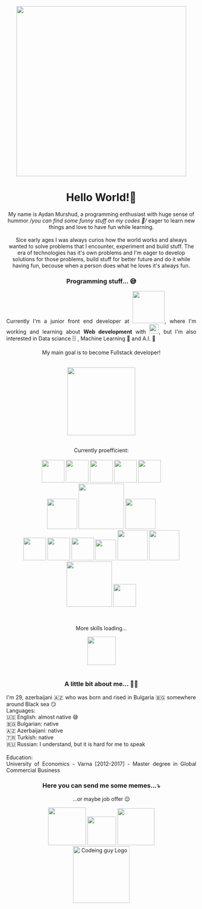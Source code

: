 <div align="center">
  <img width="450" src="https://c.tenor.com/NOYF3f82b_gAAAAC/programmer.gif"/>
</div>

<h1 align="center">Hello World!👋</h1>
<p align="center">My name is Aydan Murshud, a programming enthusiast with huge sense of hummor <i>/you can find some funny stuff on my codes 🤣/</i> eager to learn new things and love to have fun while learning.</br></br>
Sice early ages I was always curios how the world works and always wanted to solve problems that I encounter, experiment and build stuff. The era of technologies has it's own problems and I'm eager to develop solutions for those problems, build stuff for better future and do it while having fun, becouse when a person does what he loves it's always fun.</br></p>

<h3 align="center">Programming stuff... 😅 </h3>
<p align="justify">Currently I'm a junior front end developer at <span><a target="_blank" href="https://accedia.com"><img width="85" src="https://accedia.com/wp-content/themes/understrap/images/accedia-logo.svg"/></a></span>, where I'm working and learning about <strong>Web development</strong> with <span><img width="25" src="https://upload.wikimedia.org/wikipedia/commons/a/a7/React-icon.svg"/></span>, but I'm also interested in Data sciance 🗄️ , Machine Learning 🤖 and A.I. 🧠 </br> 

<p align="center"> My main goal is to become Fullstack developer!</p></br><div align="center"><img width="180" src="https://media.giphy.com/media/ukMiDlCmdv2og/giphy.gif"/></br></br>

Currently proefficient:</br></br>
<span><img width="60" src="https://upload.wikimedia.org/wikipedia/commons/9/99/Unofficial_JavaScript_logo_2.svg"/></span>
<span><img width="60" src="https://upload.wikimedia.org/wikipedia/commons/thumb/f/f5/Typescript.svg/600px-Typescript.svg.png"/></span>
<span><img width="60" src="https://upload.wikimedia.org/wikipedia/commons/a/a7/React-icon.svg"/></span>
<span><img width="60" src="https://files.readme.io/fed7fbc-765-7652239_react-native-svg-logo-hd-png-download.png"/>
<span><img width="60" src="https://upload.wikimedia.org/wikipedia/commons/c/c3/Python-logo-notext.svg"/>
</br>
<span><img width="80" src="https://upload.wikimedia.org/wikipedia/commons/d/d9/Node.js_logo.svg"/>
<span><img width="120" src="https://youteam.io/blog/wp-content/uploads/2022/04/expressjs_logo.png"/>
<span><img width="80" src="https://miro.medium.com/v2/resize:fit:512/1*doAg1_fMQKWFoub-6gwUiQ.png"/>
</br>
<span><img width="60" src="https://styled-components.com/logo.png"/></span>
<span><img width="60" src="https://cdn.worldvectorlogo.com/logos/material-ui-1.svg"/></span>
<span><img width="60" src="https://upload.wikimedia.org/wikipedia/commons/thumb/3/38/HTML5_Badge.svg/800px-HTML5_Badge.svg.png"/></span>
<span><img width="55" src="https://upload.wikimedia.org/wikipedia/commons/thumb/d/d5/CSS3_logo_and_wordmark.svg/800px-CSS3_logo_and_wordmark.svg.png"/></span>
<span><img width="80" src="https://upload.wikimedia.org/wikipedia/commons/thumb/9/96/Sass_Logo_Color.svg/1280px-Sass_Logo_Color.svg.png"/></span>
<span><img width="80" src="https://upload.wikimedia.org/wikipedia/commons/thumb/b/b2/Bootstrap_logo.svg/1280px-Bootstrap_logo.svg.png"/></span>
</br>
<span><img width="120" src="https://upload.wikimedia.org/wikipedia/commons/thumb/2/2b/Git-logo-white.svg/1920px-Git-logo-white.svg.png"/></span>
<span><img width="60" src="https://upload.wikimedia.org/wikipedia/commons/thumb/9/9a/Visual_Studio_Code_1.35_icon.svg/800px-Visual_Studio_Code_1.35_icon.svg.png"/>
 
</br>
<div display="inline"align="center">
    <p>More skills loading...</p>
    <img width="75" src="https://media.giphy.com/media/xTkcEQACH24SMPxIQg/giphy.gif"/>
</div></br>

<h3 align="center">A little bit about me... 🤘😎</h3>
<p align="justify">I'm 29, azerbaijani 🇦🇿 who was born and rised in Bulgaria 🇧🇬 somewhere around Black sea 😏 </br>
Languages:</br>
  🇺🇸 English: almost native 😅</br>
  🇧🇬 Bulgarian: native</br>
  🇦🇿 Azerbaijani: native</br>
  🇹🇷 Turkish: native</br>
  🇷🇺 Russian: I understand, but it is hard for me to speak</br></br>
Education:</br> 
University of Economics - Varna  [2012-2017] - Master degree in Global Commercial Business</p>


<html>
  <div align="center">
  <h3>Here you can send me some memes...⤵️</h3>
    <p>...or maybe job offer 😉</p>
  <a href="https://www.facebook.com/aydin.idn"> <img heigth="20" width="100" src="https://img.shields.io/badge/Facebook-blue?style=for-the-badge&logo=facebook&logoColor=white" alt=""/></a>
  <a tartget="_blank" href="https://mail.google.com/mail/?view=cm&fs=1&tf=1&to=aydinmurshud@gmail.com&body=""><img heigth="20" width="76" src="https://img.shields.io/badge/Gmail-red?style=for-the-badge&logo=gmail&logoColor=white" alt=""/></a>
  <a href="https://www.linkedin.com/in/aydan-murshud-969ba322b?trk=public_profile_browsemap"><img heigth="20" width="98"  src="https://img.shields.io/badge/LinkedIn-0077B5?style=for-the-badge&logo=linkedin&logoColor=white" alt=""/></a></br>
  <img src="https://media.giphy.com/media/ZVik7pBtu9dNS/giphy.gif" alt="Codeing guy Logo" width ="150" />
  </div>
</html>
